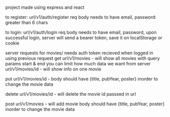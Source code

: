 project made using express and react

to register:
url/v1/auth/register
req body needs to have email, password: greater than 6 chars

to login:
url/v1/auth/login
req body needs to have email, password, upon successful login, server will send a bearer token, save it on localStorage or cookie


server requests for movies/ needs auth token recieved when logged in using previous request
get
url/v1/movies - will show all movies 
with query params start & end you can limit how much data we want from server
url/v1/movies/id - will show info on one movie

put
url/v1/movies/id - 
body should have {title, pubYear, poster} inorder to change the movie data

delete
url/v1/movies/id - will delete the movie id passsed in url

post
url/v1/movies - will add movie
body should have {title, pubYear, poster} inorder to change the movie data
